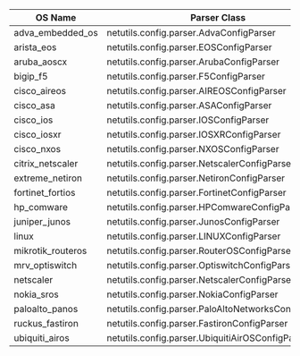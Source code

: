 | OS Name | Parser Class |
| ---------- | ------ |
| adva_embedded_os | netutils.config.parser.AdvaConfigParser |
| arista_eos | netutils.config.parser.EOSConfigParser |
| aruba_aoscx | netutils.config.parser.ArubaConfigParser |
| bigip_f5 | netutils.config.parser.F5ConfigParser |
| cisco_aireos | netutils.config.parser.AIREOSConfigParser |
| cisco_asa | netutils.config.parser.ASAConfigParser |
| cisco_ios | netutils.config.parser.IOSConfigParser |
| cisco_iosxr | netutils.config.parser.IOSXRConfigParser |
| cisco_nxos | netutils.config.parser.NXOSConfigParser |
| citrix_netscaler | netutils.config.parser.NetscalerConfigParser |
| extreme_netiron | netutils.config.parser.NetironConfigParser |
| fortinet_fortios | netutils.config.parser.FortinetConfigParser |
| hp_comware | netutils.config.parser.HPComwareConfigParser |
| juniper_junos | netutils.config.parser.JunosConfigParser |
| linux | netutils.config.parser.LINUXConfigParser |
| mikrotik_routeros | netutils.config.parser.RouterOSConfigParser |
| mrv_optiswitch | netutils.config.parser.OptiswitchConfigParser |
| netscaler | netutils.config.parser.NetscalerConfigParser |
| nokia_sros | netutils.config.parser.NokiaConfigParser |
| paloalto_panos | netutils.config.parser.PaloAltoNetworksConfigParser |
| ruckus_fastiron | netutils.config.parser.FastironConfigParser |
| ubiquiti_airos | netutils.config.parser.UbiquitiAirOSConfigParser |